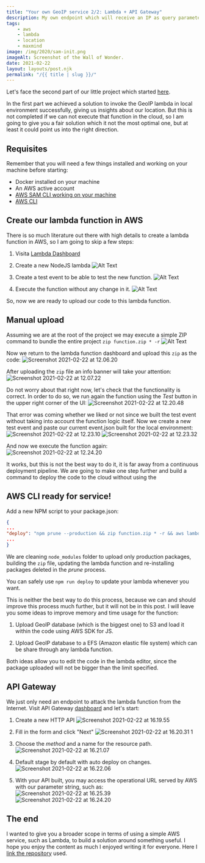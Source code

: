 ```yaml
---
title: "Your own GeoIP service 2/2: Lambda + API Gateway"
description: My own endpoint which will receive an IP as query parameter and it will return location info such as country and city
tags:
    - aws
    - lambda
    - location
    - maxmind
image: /img/2020/sam-init.png
imageAlt: Screenshot of the Wall of Wonder.
date: 2021-02-22
layout: layouts/post.njk
permalink: "/{{ title | slug }}/"
---
```


Let's face the second part of our little project which started [here](https://dev.to/producthackers/your-own-geoip-service-1-2-maxmind-geoip-aws-sam-52go).

In the first part we achieved a solution to invoke the GeoIP lambda in local environment successfully, giving us insights about our location. But this is not completed if we can not execute that function in the cloud, so I am going to give you a fair solution which it not the most optimal one, but at least it could point us into the right direction.

## Requisites

Remember that you will need a few things installed and working on your machine before starting:

- Docker installed on your machine
- An AWS active account
- [AWS SAM CLI working on your machine](https://docs.aws.amazon.com/serverless-application-model/latest/developerguide/serverless-sam-cli-install.html)
- [AWS CLI](https://aws.amazon.com/cli/)

## Create our lambda function in AWS

There is so much literature out there with high details to create a lambda function in AWS, so I am going to skip a few steps:

1. Visita [Lambda Dashboard](https://eu-west-1.console.aws.amazon.com/lambda/home)
2. Create a new NodeJS lambda ![Alt Text](https://dev-to-uploads.s3.amazonaws.com/uploads/articles/3jhqdszohasjxje8tk6q.png)

3. Create a test event to be able to test the new function. ![Alt Text](https://dev-to-uploads.s3.amazonaws.com/uploads/articles/q2xb1ya45mm23dw5oayg.png)

4. Execute the function without any change in it. ![Alt Text](https://dev-to-uploads.s3.amazonaws.com/uploads/articles/3gg7r3ehsjq6bnaljygf.png)

So, now we are ready to upload our code to this lambda function.

## Manual upload

Assuming we are at the root of the project we may execute a simple ZIP command to bundle the entire project `zip function.zip * -r`
![Alt Text](https://dev-to-uploads.s3.amazonaws.com/uploads/articles/93g5gvb6nlhulumb9n2g.png)

Now we return to the lambda function dashboard and upload this `zip` as the code:
![Screenshot 2021-02-22 at 12.06.20](https://dev-to-uploads.s3.amazonaws.com/uploads/articles/xso6tjn8ub170lwmno65.png)

After uploading the `zip` file an info banner will take your attention:
![Screenshot 2021-02-22 at 12.07.22](https://dev-to-uploads.s3.amazonaws.com/uploads/articles/lqnsxlv74lxpp5cef9go.png)

Do not worry about that right now, let's check that the functionality is correct. In order to do so, we run again the function using the *Test* button in the upper right corner of the UI:
![Screenshot 2021-02-22 at 12.20.48](https://dev-to-uploads.s3.amazonaws.com/uploads/articles/ntaj4comjric3jdyt9at.png)

That error was coming whether we liked or not since we built the test event without taking into account the function logic itself. Now we create a new test event and paste our current event.json built for the local environment:
![Screenshot 2021-02-22 at 12.23.10](https://dev-to-uploads.s3.amazonaws.com/uploads/articles/9idg0tq85gfujbmg5pvj.png)
![Screenshot 2021-02-22 at 12.23.32](https://dev-to-uploads.s3.amazonaws.com/uploads/articles/xu0pxakjfylkih0nexjr.png)

And now we execute the function again:
![Screenshot 2021-02-22 at 12.24.20](https://dev-to-uploads.s3.amazonaws.com/uploads/articles/sbbxusqposptiqo0qvc0.png)

It works, but this is not the best way to do it, it is far away from a continuous deployment pipeline. We are going to make one step further and build a command to deploy the code to the cloud without using the

## AWS CLI ready for service!

Add a new NPM script to your package.json:

```json
{
...
"deploy": "npm prune --production && zip function.zip * -r && aws lambda update-function-code --function-name geoIPNode --zip-file fileb://function.zip --profile personal  && rm function.zip && npm install",
...
}
```

We are cleaning `node_modules` folder to upload only production packages, building the `zip` file, updating the lambda function and re-installing packages deleted in the _prune_ process.

You can safely use `npm run deploy` to update your lambda whenever you want.

This is neither the best way to do this process, because we can and should improve this process much further, but it will not be in this post. I will leave you some ideas to improve memory and time usage for the function:

1. Upload GeoIP database (which is the biggest one) to S3 and load it within the code using AWS SDK for JS.

2. Upload GeoIP database to a EFS (Amazon elastic file system) which can be share through any lambda function.

Both ideas allow you to edit the code in the lambda editor, since the package uploaded will not be bigger than the limit specified.

## API Gateway

We just only need an endpoint to attack the lambda function from the Internet. Visit API Gateway [dashboard](https://eu-west-1.console.aws.amazon.com/apigateway/main/apis?region=eu-west-1) and let's start:
1. Create a new HTTP API ![Screenshot 2021-02-22 at 16.19.55](https://dev-to-uploads.s3.amazonaws.com/uploads/articles/rd8pz7pphd0qic0pdykz.png)

2. Fill in the form and click "Next" ![Screenshot 2021-02-22 at 16.20.31 1](https://dev-to-uploads.s3.amazonaws.com/uploads/articles/4gxvgc1belualj3ppkuh.png)

3. Choose the _method_ and a name for the resource path. ![Screenshot 2021-02-22 at 16.21.07](https://dev-to-uploads.s3.amazonaws.com/uploads/articles/z1uuvs32e0679kiyuytg.png)

4. Default stage by default with auto deploy on changes.  ![Screenshot 2021-02-22 at 16.22.06](https://dev-to-uploads.s3.amazonaws.com/uploads/articles/zn8qhse2geb50k77bft8.png)

5. With your API built, you may access the operational URL served by AWS with our parameter string, such as:
![Screenshot 2021-02-22 at 16.25.39](https://dev-to-uploads.s3.amazonaws.com/uploads/articles/edv5w23n04f4x1vqekss.png)
![Screenshot 2021-02-22 at 16.24.20](https://dev-to-uploads.s3.amazonaws.com/uploads/articles/qw9jfwh2v2twabpxiod7.png)

## The end

I wanted to give you a broader scope in terms of using a simple AWS service, such as Lambda, to build a solution around something useful. I hope you enjoy the content as much I enjoyed writing it for everyone. Here I [link the repository](https://github.com/avcconti/geoIPNode) used.
